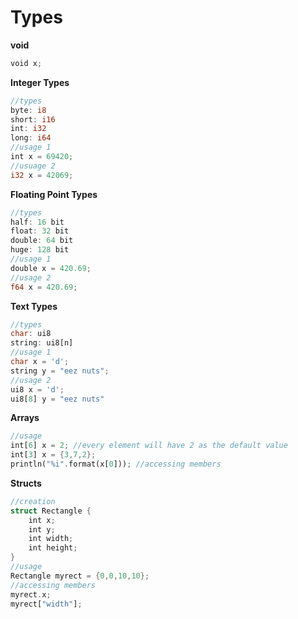 # Types

**void**
```rust
void x;
```

**Integer Types**
```rust
//types
byte: i8
short: i16
int: i32
long: i64
//usage 1
int x = 69420;
//usuage 2
i32 x = 42069;
```

**Floating Point Types**
```rust
//types
half: 16 bit
float: 32 bit
double: 64 bit
huge: 128 bit
//usage 1
double x = 420.69;
//usage 2
f64 x = 420.69;
```

**Text Types**
```rust
//types
char: ui8
string: ui8[n]
//usage 1
char x = 'd';
string y = "eez nuts";
//usage 2
ui8 x = 'd';
ui8[8] y = "eez nuts"
```

**Arrays**
```rust
//usage
int[6] x = 2; //every element will have 2 as the default value
int[3] x = {3,7,2};
println("%i".format(x[0])); //accessing members
```

**Structs**
```rust
//creation
struct Rectangle {
    int x;
    int y;
    int width;
    int height;
}
//usage
Rectangle myrect = {0,0,10,10};
//accessing members
myrect.x;
myrect["width"];
```